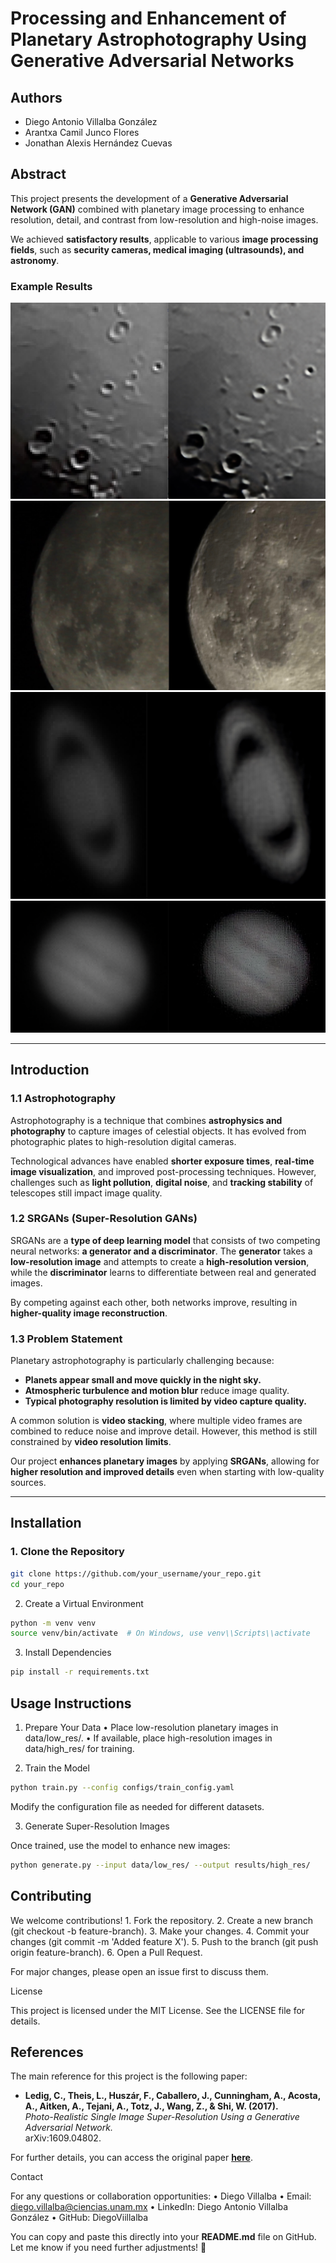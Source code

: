 
# **Processing and Enhancement of Planetary Astrophotography Using Generative Adversarial Networks**

## **Authors**
- Diego Antonio Villalba González
- Arantxa Camil Junco Flores  
- Jonathan Alexis Hernández Cuevas

## **Abstract**

This project presents the development of a **Generative Adversarial Network (GAN)** combined with planetary image processing to enhance resolution, detail, and contrast from low-resolution and high-noise images.

We achieved **satisfactory results**, applicable to various **image processing fields**, such as **security cameras, medical imaging (ultrasounds), and astronomy**.

### **Example Results**

![Results on the Moon](/results/moon_result.jpeg)
![Results on the Moon](/results/moon2_result.jpeg)
![Results on Saturn](/results/saturn_result.jpeg)
![Results on Jupiter](/results/jupiter_result.png)

---

## **Introduction**

### **1.1 Astrophotography**

Astrophotography is a technique that combines **astrophysics and photography** to capture images of celestial objects. It has evolved from photographic plates to high-resolution digital cameras.

Technological advances have enabled **shorter exposure times**, **real-time image visualization**, and improved post-processing techniques. However, challenges such as **light pollution**, **digital noise**, and **tracking stability** of telescopes still impact image quality.

### **1.2 SRGANs (Super-Resolution GANs)**

SRGANs are a **type of deep learning model** that consists of two competing neural networks: **a generator and a discriminator**. The **generator** takes a **low-resolution image** and attempts to create a **high-resolution version**, while the **discriminator** learns to differentiate between real and generated images.

By competing against each other, both networks improve, resulting in **higher-quality image reconstruction**.

### **1.3 Problem Statement**

Planetary astrophotography is particularly challenging because:

- **Planets appear small and move quickly in the night sky.**
- **Atmospheric turbulence and motion blur** reduce image quality.
- **Typical photography resolution is limited by video capture quality.**

A common solution is **video stacking**, where multiple video frames are combined to reduce noise and improve detail. However, this method is still constrained by **video resolution limits**.

Our project **enhances planetary images** by applying **SRGANs**, allowing for **higher resolution and improved details** even when starting with low-quality sources.

---

## **Installation**

### **1. Clone the Repository**

```bash
git clone https://github.com/your_username/your_repo.git
cd your_repo
```
2. Create a Virtual Environment
```bash
python -m venv venv
source venv/bin/activate  # On Windows, use venv\\Scripts\\activate
```
3. Install Dependencies
```bash
pip install -r requirements.txt
```


## **Usage Instructions**

1. Prepare Your Data
	•	Place low-resolution planetary images in data/low_res/.
	•	If available, place high-resolution images in data/high_res/ for training.

2. Train the Model
```bash
python train.py --config configs/train_config.yaml
```

Modify the configuration file as needed for different datasets.

3. Generate Super-Resolution Images

Once trained, use the model to enhance new images:
```bash
python generate.py --input data/low_res/ --output results/high_res/
```

## **Contributing**

We welcome contributions!
	1.	Fork the repository.
	2.	Create a new branch (git checkout -b feature-branch).
	3.	Make your changes.
	4.	Commit your changes (git commit -m 'Added feature X').
	5.	Push to the branch (git push origin feature-branch).
	6.	Open a Pull Request.

For major changes, please open an issue first to discuss them.

License

This project is licensed under the MIT License. See the LICENSE file for details.

## **References**

The main reference for this project is the following paper:

- **Ledig, C., Theis, L., Huszár, F., Caballero, J., Cunningham, A., Acosta, A., Aitken, A., Tejani, A., Totz, J., Wang, Z., & Shi, W. (2017).**  
  *Photo-Realistic Single Image Super-Resolution Using a Generative Adversarial Network.*  
  arXiv:1609.04802.  

For further details, you can access the original paper **[here](https://arxiv.org/abs/1609.04802)**.

Contact

For any questions or collaboration opportunities:
	•	Diego Villalba
	•	Email: diego.villalba@ciencias.unam.mx
	•	LinkedIn: Diego Antonio Villalba González
	•	GitHub: DiegoViillalba

You can copy and paste this directly into your **README.md** file on GitHub. Let me know if you need further adjustments! 🚀
